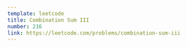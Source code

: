 ```yaml
---
template: leetcode
title: Combination Sum III
number: 216
link: https://leetcode.com/problems/combination-sum-iii
---
```


